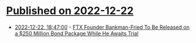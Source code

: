 # [Published on 2022-12-22](index.md)

* [2022-12-22, 18:47:00](https://yro.slashdot.org/story/22/12/22/1847230/ftx-founder-bankman-fried-to-be-released-on-a-250-million-bond-package-while-he-awaits-trial?utm_source=rss1.0mainlinkanon&utm_medium=feed) - [FTX Founder Bankman-Fried To Be Released on a $250 Million Bond Package While He Awaits Trial](https://yro.slashdot.org/story/22/12/22/1847230/ftx-founder-bankman-fried-to-be-released-on-a-250-million-bond-package-while-he-awaits-trial?utm_source=rss1.0mainlinkanon&utm_medium=feed)
